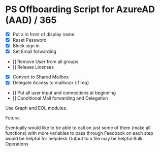 # PS Offboarding Script for AzureAD (AAD) / 365 

- [X] Put x in front of display name 
- [X] Reset Password 
- [X] Block sign in 
- [X] Set Email forwarding 
- [] Remove User from all groups 
- [] Release Licenses 
- [X] Convert to Shared Mailbox
- [X] Delegate Access to mailbozx (if req) 
- [] Put all user input and connections at beginning 
- [] Conditional Mail forwarding and Delegation 


Use Graph and EOL modules.  

Future: 

Eventually would like to be able to call on just some of them (make all functions) with more variables to pass through 
Feedback on each step would be helpful for helpdesk 
Output to a file may be helpful
Bulk Operations 